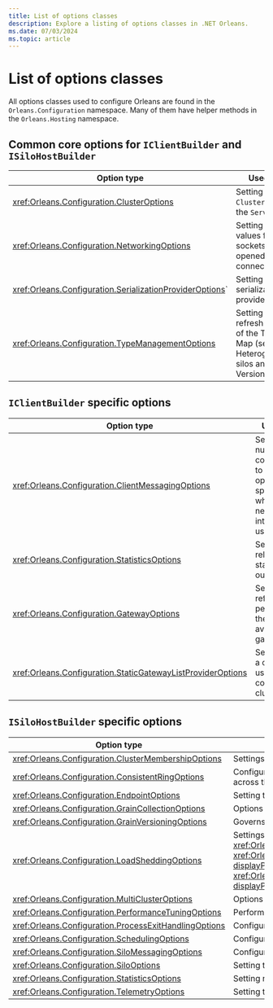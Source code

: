```yaml
---
title: List of options classes
description: Explore a listing of options classes in .NET Orleans.
ms.date: 07/03/2024
ms.topic: article
---
```


# List of options classes

All options classes used to configure Orleans are found in the `Orleans.Configuration` namespace. Many of them have helper methods in the `Orleans.Hosting` namespace.

## Common core options for `IClientBuilder` and `ISiloHostBuilder`

| Option type | Used for |
|--|--|
| <xref:Orleans.Configuration.ClusterOptions> | Setting the `ClusterId` and the `ServiceId` |
| <xref:Orleans.Configuration.NetworkingOptions> | Setting timeout values for sockets and opened connections |
| <xref:Orleans.Configuration.SerializationProviderOptions>` | Setting the serialization providers |
| <xref:Orleans.Configuration.TypeManagementOptions> | Setting the refresh period of the Type Map (see Heterogeneous silos and Versioning) |

## `IClientBuilder` specific options

| Option type | Used for |
|--|--|
| <xref:Orleans.Configuration.ClientMessagingOptions> | Setting the number of connections to keep open, and specify what network interface to use |
| <xref:Orleans.Configuration.StatisticsOptions> | Settings related to statistics output |
| <xref:Orleans.Configuration.GatewayOptions> | Setting the refresh period of the list of available gateways |
| <xref:Orleans.Configuration.StaticGatewayListProviderOptions> | Setting URIs a client will use to connect to cluster |

## `ISiloHostBuilder` specific options

| Option type | Used for |
|--|--|
| <xref:Orleans.Configuration.ClusterMembershipOptions> | Settings for cluster membership |
| <xref:Orleans.Configuration.ConsistentRingOptions> | Configuration options for consistent hashing algorithm, used to balance resource allocations across the cluster. |
| <xref:Orleans.Configuration.EndpointOptions> | Setting the Silo endpoint options |
| <xref:Orleans.Configuration.GrainCollectionOptions> | Options for grain garbage collection |
| <xref:Orleans.Configuration.GrainVersioningOptions> | Governs grain implementation selection in heterogeneous deployments |
| <xref:Orleans.Configuration.LoadSheddingOptions> | Settings for load shedding configuration. Must have a registered implementation of <xref:Orleans.Statistics.IHostEnvironmentStatistics> such as through <xref:Orleans.Statistics.ClientBuilderExtensions.UsePerfCounterEnvironmentStatistics%2A?displayProperty=nameWithType> or <xref:Orleans.Statistics.SiloHostBuilderExtensions.UsePerfCounterEnvironmentStatistics%2A?displayProperty=nameWithType> (Windows only) for `LoadShedding` to function. |
| <xref:Orleans.Configuration.MultiClusterOptions> | Options for configuring multi-cluster support |
| <xref:Orleans.Configuration.PerformanceTuningOptions> | Performance tuning options (networking, number of threads) |
| <xref:Orleans.Configuration.ProcessExitHandlingOptions> | Configure silo behavior on process exit |
| <xref:Orleans.Configuration.SchedulingOptions> | Configuring scheduler behavior |
| <xref:Orleans.Configuration.SiloMessagingOptions> | Configuring global messaging options that are silo related. |
| <xref:Orleans.Configuration.SiloOptions> | Setting the name of the Silo |
| <xref:Orleans.Configuration.StatisticsOptions> | Setting related to statistics output |
| <xref:Orleans.Configuration.TelemetryOptions> | Setting telemetry consumer settings |
